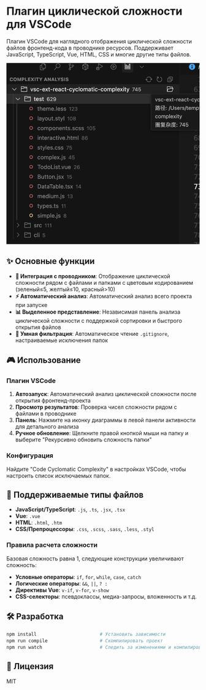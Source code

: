 # Плагин циклической сложности для VSCode

Плагин VSCode для наглядного отображения циклической сложности файлов фронтенд-кода в проводнике ресурсов. Поддерживает JavaScript, TypeScript, Vue, HTML, CSS и многие другие типы файлов.

![vscode-react-complexity](screenshot/PixPin_2025-09-03_21-32-55.png)

## ✨ Основные функции

- **📁 Интеграция с проводником**: Отображение циклической сложности рядом с файлами и папками с цветовым кодированием (зеленый≤5, желтый≤10, красный>10)
- **⚡ Автоматический анализ**: Автоматический анализ всего проекта при запуске
- **📊 Выделенное представление**: Независимая панель анализа циклической сложности с поддержкой сортировки и быстрого открытия файлов
- **🚫 Умная фильтрация**: Автоматическое чтение `.gitignore`, настраиваемые исключения папок

## 🎮 Использование

### Плагин VSCode

1. **Автозапуск**: Автоматический анализ циклической сложности после открытия фронтенд-проекта
2. **Просмотр результатов**: Проверка чисел сложности рядом с файлами в проводнике
3. **Панель**: Нажмите на иконку диаграммы в левой панели активности для детального анализа
4. **Ручное обновление**: Щелкните правой кнопкой мыши на папку и выберите "Рекурсивно обновить сложность папки"

### Конфигурация

Найдите "Code Cyclomatic Complexity" в настройках VSCode, чтобы настроить список исключаемых папок.

## 📐 Поддерживаемые типы файлов

- **JavaScript/TypeScript**: `.js`, `.ts`, `.jsx`, `.tsx`
- **Vue**: `.vue`  
- **HTML**: `.html`, `.htm`
- **CSS/Препроцессоры**: `.css`, `.scss`, `.sass`, `.less`, `.styl`

### Правила расчета сложности

Базовая сложность равна 1, следующие конструкции увеличивают сложность:

- **Условные операторы**: `if`, `for`, `while`, `case`, `catch`
- **Логические операторы**: `&&`, `||`, `? :`
- **Директивы Vue**: `v-if`, `v-for`, `v-show`
- **CSS-селекторы**: псевдоклассы, медиа-запросы, вложенность и т.д.

## 🛠️ Разработка

```bash
npm install                       # Установить зависимости
npm run compile                   # Скомпилировать проект
npm run watch                     # Следить за изменениями и компилировать
```

## 📜 Лицензия

MIT

